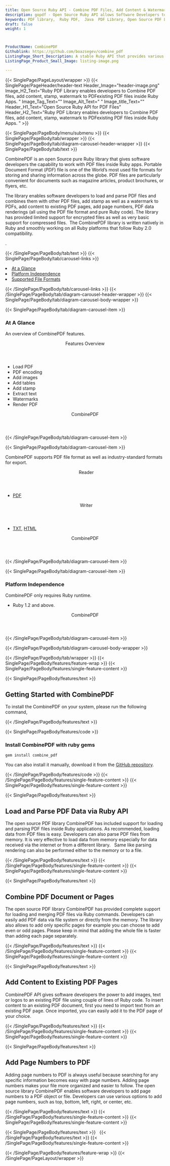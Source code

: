 ```yaml
---
title: Open Source Ruby API - Combine PDF Files, Add Content & Watermark
description: gopdf - Open Source Ruby API allows Software Developers to Combine PDF files, add content, stamp, watermark to existing PDF files via Ruby library.
keywords: PDF library,  Ruby PDF,  Java  PDF Library, Open Source PDF Library, Ruby PDF programming, Ruby PDF APIs, Ruby PDF library, create  PDF Documents, insert images to PDF, add list to PDF files, Extract Text from PDF, Split PDF to many, fill a PDF form, Extract data from PDF forms, Print a PDF file, PDF to PNG conversion, convert PDF to JPEG, Digitally sign PDF files
draft: false
weight: 1



ProductName: CombinePDF  
Githublink: https://github.com/boazsegev/combine_pdf
ListingPage_Short_Description: A stable Ruby API that provides various functions for PDF document generation and manipulation such as load and parse PDF files or combine PDF documents.
ListingPage_Product_Small_Image: listing-image.png 

---
```


{{< SinglePage/PageLayout/wrapper >}}
{{< SinglePage/PageHeader/header-text
Header_Image="header-image.png"
Image_H2_Text="Ruby PDF Library enables developers to Combine PDF files, add content, stamp, watermark to PDFexisting PDF files inside Ruby Apps. "
Image_Tag_Text=""
Image_Alt_Text=" "
Image_title_Text=""
Header_H1_Text="Open Source Ruby API for PDF Files"
Header_H2_Text="Ruby PDF Library enables developers to Combine PDF files, add content, stamp, watermark to PDFexisting PDF files inside Ruby Apps. " >}}

{{< SinglePage/PageBody/menu/submenu >}}
{{< SinglePage/PageBody/tab/wrapper >}}
{{< SinglePage/PageBody/tab/diagram-carousel-header-wrapper >}}
{{< SinglePage/PageBody/tab/text >}}



<p>CombinePDF is an open Source pure Ruby library that gives software developers the capability to work with PDF files inside Ruby apps. Portable Document Format (<em>PDF</em>) file is one of the World’s most used file formats for storing and sharing information across the globe. PDF files are particularly convenient for documents such as magazine articles, product brochures, or flyers, etc.</p>
<p>The library enables software developers to load and parse PDF files and combines them with other PDF files, add stamp as well as a watermark to PDFs, add content to existing PDF pages, add page numbers, PDF data renderings (all using the PDF file format and pure Ruby code). The library has provided limited support for encrypted files as well as very basic support for compressed files.  The CombinePDF library is written natively in Ruby and smoothly working on all Ruby platforms that follow Ruby 2.0 compatibility.</p>
<p>.</p>

{{< /SinglePage/PageBody/tab/text >}}
{{< SinglePage/PageBody/tab/carousel-links >}}

<li data-target="#diagramcarousel" data-slide-to="0"><a href="#">At a Glance</a></li>
<li data-target="#diagramcarousel" data-slide-to="2"><a href="#">Platform Independence</a></li>
<li data-target="#diagramcarousel" data-slide-to="1"><a class="activetab" href="#">Supported File Formats</a></li>


{{< /SinglePage/PageBody/tab/carousel-links >}}
{{< /SinglePage/PageBody/tab/diagram-carousel-header-wrapper >}}
{{< SinglePage/PageBody/tab/diagram-carousel-body-wrapper >}}

{{< SinglePage/PageBody/tab/diagram-carousel-item >}}
<h3>At A Glance</h3>
<p>An overview of CombinePDF features.</p>
<div class="diagram1 d1-poi">
<div class="d1-row">
<div class="d1-col d1-right"><header>Features Overview</header>
<ul>
<li>Load PDF</li>
<li>PDF encoding</li>
<li>Add images</li>
<li>Add tables</li>
<li>Add stamp</li>
<li>Extract text</li>
<li>Watermarks</li>
<li>Render PDF</li>
</ul>
</div>
</div>
<div class="d1-logo" style="border: none;"><!--<img src='listing-image.png' alt="Compression APIs for .NET" />--><header>CombinePDF</header><footer><small></small></footer></div>
<!--/logo--></div>
<!--/diagram1-->
{{< /SinglePage/PageBody/tab/diagram-carousel-item >}}

{{< SinglePage/PageBody/tab/diagram-carousel-item >}}
<p>CombinePDF supports PDF file format as well as industry-standard formats for export.</p>
<div class="diagram1 d2  d1-poi">
<div class="d1-row">
<div class="d1-col d1-left"><header><i class="fa fa-arrows-v "> </i> Reader</header>
<ul>
<li><a href="https://wiki.fileformat.com/view/pdf/">PDF</a></li>
</ul>
</div>
<!--/left-->
<div class="d1-col d1-right"><header><i class="fa  fa-long-arrow-down"> </i> Writer</header>
<ul>
<li><a href="https://wiki.fileformat.com/word-processing/txt/">TXT</a>, <a href="https://wiki.fileformat.com/web/html/">HTML</a> </li>
</ul>
</div>
<!--/right--></div>
<!--/row-->
<div class="d1-logo" style="border: none;"><!--<img src='listing-image.png' alt="Compression APIs for .NET" />--><header>CombinePDF</header><footer><small></small></footer></div>
<!--/logo--></div>
<!--/diagram2-->
{{< /SinglePage/PageBody/tab/diagram-carousel-item >}}

{{< SinglePage/PageBody/tab/diagram-carousel-item >}}
<h3>Platform Independence</h3>
<p>CombinePDF only requires Ruby runtime.</p>
<div class="diagram1 d1-poi">
<div class="d1-row">
<div class="d1-col d1-right"><!--<header><i class="fa fa-cubes">` </i></header-->
<ul>
<li>Ruby 1.2 and above.</li>
</ul>
</div>
<!--/left
<div class="d1-col d1-right">&nbsp;</div> --> <!--/right--></div>
<!--/row-->
<div class="d1-logo" style="border: none;"><!--<img src='listing-image.png' alt="Compression APIs for .NET" />--><header>CombinePDF</header><footer><small></small></footer></div>
<!--/logo--></div>
<!--/diagram2 -->
{{< /SinglePage/PageBody/tab/diagram-carousel-item >}}

{{< /SinglePage/PageBody/tab/diagram-carousel-body-wrapper >}}

{{< /SinglePage/PageBody/tab/wrapper >}}
{{< SinglePage/PageBody/features/feature-wrap >}}
{{< SinglePage/PageBody/features/single-feature-content >}}

{{< SinglePage/PageBody/features/text >}}
<h2 class="h2title">Getting Started with CombinePDF</h2>
<p>To install the CombinePDF on your system, please run the following command, </p>
{{< /SinglePage/PageBody/features/text >}}

{{< SinglePage/PageBody/features/code >}}
<h3>Install CombinePDF with ruby gems</h3>
<pre><code class="html">gem install combine_pdf <br></code></pre>

<p>You can also install it manually, download it from the <a href="https://github.com/boazsegev/combine_pdf/archive/master.zip">GitHub repository</a>.</p>

{{< /SinglePage/PageBody/features/code >}}
{{< /SinglePage/PageBody/features/single-feature-content >}}
{{< SinglePage/PageBody/features/single-feature-content >}}

{{< SinglePage/PageBody/features/text >}}
<h2 class="h2title">Load and Parse PDF Data via Ruby API</h2>
<p>The open source PDF library CombinePDF has included support for loading and parsing PDF files inside Ruby applications. As recommended, loading data from PDF files is easy. Developers can also parse PDF files from memory. It is very effective to load data from memory especially for data received via the internet or from a different library.   Same like parsing rendering can also be performed either to the memory or to a file.</p>

{{< /SinglePage/PageBody/features/text >}}
{{< /SinglePage/PageBody/features/single-feature-content >}}
{{< SinglePage/PageBody/features/single-feature-content >}}

{{< SinglePage/PageBody/features/text >}}
<h2 class="h2title">Combine PDF Document or Pages</h2>
<p>The open source PDF library CombinePDF has provided complete support for loading and merging PDF files via Ruby commands. Developers can easily add PDF data via file system or directly from the memory. The library also allows to add only specific pages for example you can choose to add even or odd pages. Please keep in mind that adding the whole file is faster than adding each page separately.</p>

{{< /SinglePage/PageBody/features/text >}}
{{< /SinglePage/PageBody/features/single-feature-content >}}
{{< SinglePage/PageBody/features/single-feature-content >}}

{{< SinglePage/PageBody/features/text >}}
<h2 class="h2title">Add Content to Existing PDF Pages</h2>
<p>CombinePDF API gives software developers the power to add images, text or logos to an existing PDF file using couple of lines of Ruby code. To insert content to an existing PDF document, first you need to import text from an existing PDF page. Once imported, you can easily add it to the PDF page of your choice.</p>

{{< /SinglePage/PageBody/features/text >}}
{{< /SinglePage/PageBody/features/single-feature-content >}}
{{< SinglePage/PageBody/features/single-feature-content >}}

{{< SinglePage/PageBody/features/text >}}
<h2 class="h2title">Add Page Numbers to PDF</h2>
<p>Adding page numbers to PDF is always useful because searching for any specific information becomes easy with page numbers. Adding page numbers makes your file more organized and easier to follow. The open source library CombinePDF enables software developers to add page numbers to a PDF object or file. Developers can use various options to add page numbers, such as top, bottom, left, right, or center, etc.</p>

{{< /SinglePage/PageBody/features/text >}}
{{< /SinglePage/PageBody/features/single-feature-content >}}
{{< SinglePage/PageBody/features/single-feature-content >}}

{{< SinglePage/PageBody/features/text >}}
 
{{< /SinglePage/PageBody/features/text >}}
{{< /SinglePage/PageBody/features/single-feature-content >}}

{{< /SinglePage/PageBody/features/feature-wrap >}}
{{< /SinglePage/PageLayout/wrapper >}}